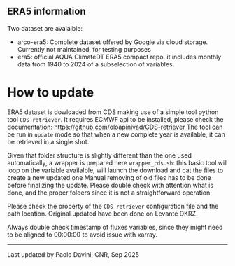 ## ERA5 information

Two dataset are avalaible:
- arco-era5: Complete dataset offered by Google via cloud storage. Currently not maintained, for testing purposes
- era5: official AQUA ClimateDT ERA5 compact repo. it includes monthly data from 1940 to 2024 of a subselection of variables.

# How to update

ERA5 dataset is dowloaded from CDS making use of a simple tool python tool `CDS retriever`. 
It requires ECMWF api to be installed, please check the documentation: https://github.com/oloapinivad/CDS-retriever
The tool can be run in `update` mode so that when a new complete year is available, it can be retrieved in a single shot. 

Given that folder structure is slightly different than the one used automatically, a wrapper is prepared here `wrapper_cds.sh`: 
this basic tool will loop on the variable availalble, will launch the download and cat the files to create a new updated one
Manual removing of old files has to be done before finalizing the update. Please double check with attention what is done, and the proper folders since 
it is not a straightforward operation

Please check the property of the `CDS retriever` configuration file  and the path location. Original updated have been done on Levante DKRZ.

Always double check  timestamp of fluxes variables, since they might need to be aligned to 00:00:00 to avoid issue with xarray.  

---------
Last updated by Paolo Davini, CNR, Sep 2025
